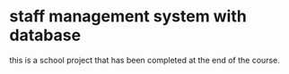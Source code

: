 # staff management system with database
this is a school project that has been completed at the end of the course.
